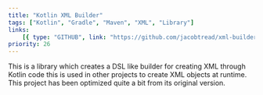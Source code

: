 ```yaml
---
title: "Kotlin XML Builder"
tags: ["Kotlin", "Gradle", "Maven", "XML", "Library"]
links:
    [{ type: "GITHUB", link: "https://github.com/jacobtread/xml-builder-kt" }]
priority: 26
---
```


This is a library which creates a DSL like builder for creating XML through Kotlin code this is used in other projects to create XML objects at runtime. This project has been optimized quite a bit from its original version.
